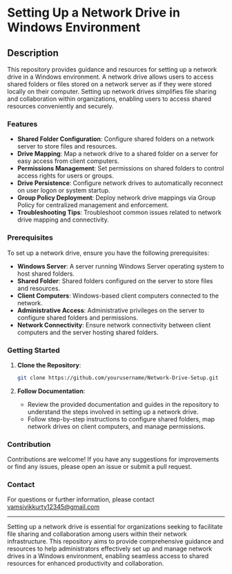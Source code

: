 # Setting Up a Network Drive in Windows Environment

## Description

This repository provides guidance and resources for setting up a network drive in a Windows environment. A network drive allows users to access shared folders or files stored on a network server as if they were stored locally on their computer. Setting up network drives simplifies file sharing and collaboration within organizations, enabling users to access shared resources conveniently and securely.

### Features

- **Shared Folder Configuration**: Configure shared folders on a network server to store files and resources.
- **Drive Mapping**: Map a network drive to a shared folder on a server for easy access from client computers.
- **Permissions Management**: Set permissions on shared folders to control access rights for users or groups.
- **Drive Persistence**: Configure network drives to automatically reconnect on user logon or system startup.
- **Group Policy Deployment**: Deploy network drive mappings via Group Policy for centralized management and enforcement.
- **Troubleshooting Tips**: Troubleshoot common issues related to network drive mapping and connectivity.

### Prerequisites

To set up a network drive, ensure you have the following prerequisites:

- **Windows Server**: A server running Windows Server operating system to host shared folders.
- **Shared Folder**: Shared folders configured on the server to store files and resources.
- **Client Computers**: Windows-based client computers connected to the network.
- **Administrative Access**: Administrative privileges on the server to configure shared folders and permissions.
- **Network Connectivity**: Ensure network connectivity between client computers and the server hosting shared folders.

### Getting Started

1. **Clone the Repository**:
   ```sh
   git clone https://github.com/yourusername/Network-Drive-Setup.git
   ```

2. **Follow Documentation**:
   - Review the provided documentation and guides in the repository to understand the steps involved in setting up a network drive.
   - Follow step-by-step instructions to configure shared folders, map network drives on client computers, and manage permissions.

### Contribution

Contributions are welcome! If you have any suggestions for improvements or find any issues, please open an issue or submit a pull request.


### Contact

For questions or further information, please contact vamsivikkurty12345@gmail.com

---

Setting up a network drive is essential for organizations seeking to facilitate file sharing and collaboration among users within their network infrastructure. This repository aims to provide comprehensive guidance and resources to help administrators effectively set up and manage network drives in a Windows environment, enabling seamless access to shared resources for enhanced productivity and collaboration.
